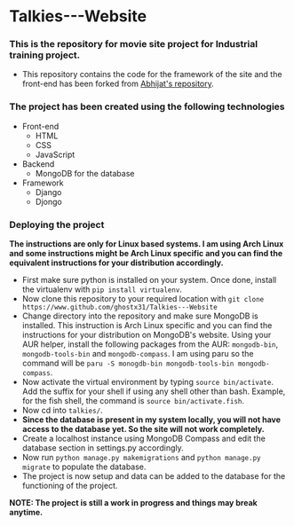 # Talkies---Website
### This is the repository for movie site project for Industrial training project.

- This repository contains the code for the framework of the site and the front-end has been forked from [Abhijat's repository](https://github.com/Abhijat-Abhijat/Talkies---Website). 

### The project has been created using the following technologies
- Front-end
  - HTML
  - CSS
  - JavaScript 
- Backend
  - MongoDB for the database
- Framework 
  - Django 
  - Djongo 


### Deploying the project 

**The instructions are only for Linux based systems. I am using Arch Linux and some instructions might be Arch Linux specific and you can find the equivalent instructions for your distribution accordingly.**

- First make sure python is installed on your system. Once done, install the virtualenv with `pip install virtualenv`.
- Now clone this repository to your required location with `git clone https://www.github.com/ghostx31/Talkies---Website` 
- Change directory into the repository and make sure MongoDB is installed. This instruction is Arch Linux specific and you can find the instructions for your distribution on MongoDB's website. Using your AUR helper, install the following packages from the AUR: `mongodb-bin`, `mongodb-tools-bin` and `mongodb-compass`. I am using paru so the command will be `paru -S monogdb-bin mongodb-tools-bin mongodb-compass`. 
- Now activate the virtual environment by typing `source bin/activate`. Add the suffix for your shell if using any shell other than bash. Example, for the fish shell, the command is `source bin/activate.fish`. 
- Now cd into `talkies/`. 
- **Since the database is present in my system locally, you will not have access to the database yet. So the site will not work completely.**
- Create a localhost instance using MongoDB Compass and edit the database section in settings.py accordingly. 
- Now run `python manage.py makemigrations` and `python manage.py migrate` to populate the database. 
- The project is now setup and data can be added to the database for the functioning of the project. 


**NOTE: The project is still a work in progress and things may break anytime.**
